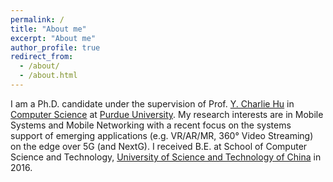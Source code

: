 ```yaml
---
permalink: /
title: "About me"
excerpt: "About me"
author_profile: true
redirect_from: 
  - /about/
  - /about.html
---
```


I am a Ph.D. candidate under the supervision of Prof. [Y. Charlie Hu](https://engineering.purdue.edu/~ychu/) in [Computer Science](https://www.cs.purdue.edu/) at [Purdue University](https://www.purdue.edu/). 
My research interests are in Mobile Systems and Mobile Networking with a recent focus on the systems support of emerging applications (e.g. VR/AR/MR, 360° Video Streaming) on the edge over 5G (and NextG). I received B.E. at School of Computer Science and Technology, [University of Science and Technology of China](http://en.ustc.edu.cn/) in 2016.
